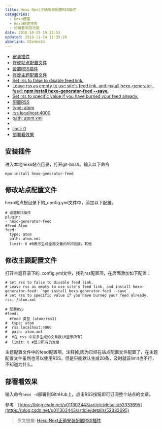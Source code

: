 ```yaml
---
title: Hexo Next正确安装配置RSS插件
categories: 
  - Hexo搭建
  - Hexo搭建博客
  - 给博客添加功能
date: 2018-10-25 19:13:51
updated: 2019-11-14 11:39:26
abbrlink: 82e4ee34
---
```

<div id='my_toc'>

- [安装插件](/blog/82e4ee34/#安装插件)
- [修改站点配置文件](/blog/82e4ee34/#修改站点配置文件)
- [设置RSS插件](/blog/82e4ee34/#设置RSS插件)
- [修改主题配置文件](/blog/82e4ee34/#修改主题配置文件)
- [Set rss to false to disable feed link.](/blog/82e4ee34/#Set-rss-to-false-to-disable-feed-link)
- [Leave rss as empty to use site's feed link, and install hexo-generator-feed: **npm install hexo-generator-feed --save**.](/blog/82e4ee34/#Leave-rss-as-empty-to-use-site's-feed-link,-and-install-hexo-generator-feed-npm-install-hexo-generator-feed-save)
- [Set rss to specific value if you have burned your feed already.](/blog/82e4ee34/#Set-rss-to-specific-value-if-you-have-burned-your-feed-already)
- [配置RSS](/blog/82e4ee34/#配置RSS)
- [type: atom](/blog/82e4ee34/#type-atom)
- [rss localhost:4000](/blog/82e4ee34/#rss-localhost-4000)
- [path: atom.xml](/blog/82e4ee34/#path-atom-xml)
- [](/blog/82e4ee34/#)
- [limit: 0](/blog/82e4ee34/#limit-0)
- [部署看效果](/blog/82e4ee34/#部署看效果)

</div>
<!--more-->
<script>if (navigator.platform.toLowerCase() == 'win32'){document.getElementById('my_toc').style.display = 'none';}</script>

<!--end-->
## 安装插件 ##
进入本地hexo站点目录，打开git-bash。输入以下命令
```
npm install hexo-generator-feed
```
## 修改站点配置文件 ##
hexo站点根目录下的_config.yml文件中，添加以下配置。
```
# 设置RSS插件
plugin:
- hexo-generator-feed
#Feed Atom
feed:
  type: atom
  path: atom.xml
  limit: 0 #0表示生成全部文章的RSS链接，其他
```
## 修改主题配置文件 ##
打开主题目录下的_config.yml文件，找到rss配置项，在后面添加如下配置：
```
# Set rss to false to disable feed link.
# Leave rss as empty to use site's feed link, and install hexo-generator-feed: `npm install hexo-generator-feed --save`.
# Set rss to specific value if you have burned your feed already.
rss: /atom.xml

# 配置RSS
#feed: 
  #feed 类型 (atom/rss2)
#  type: atom
#  rss localhost:4000
#  path: atom.xml
#  #在 rss 中最多生成的文章数(0显示所有)
#  limit: 0 #显示所有的文章
```
主题配置文件中的feed配置项，注释掉,因为已经在站点配置文件配置了，在主题配置文件虽然也可以使用RSS，但是只能默认生成20条，及时就该limit也不行，不知道为什么。
## 部署看效果 ##
输入命令`hexo -d`部署到GithHub上，点击RSS按钮即可订阅整个站点的文章。

参考：[https://blog.csdn.net/u011303443/article/details/52333695](https://blog.csdn.net/u011303443/article/details/52333695)

>原文链接: [Hexo Next正确安装配置RSS插件](https://lanlan2017.github.io/blog/82e4ee34/)
